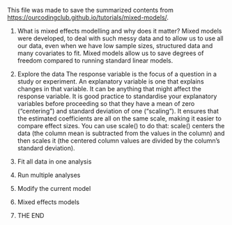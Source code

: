 This file was made to save the summarized contents from https://ourcodingclub.github.io/tutorials/mixed-models/.

1. What is mixed effects modelling and why does it matter?
Mixed models were developed, to deal with such messy data and to allow us to use all our data, even when we have low sample sizes, structured data and many covariates to fit.
Mixed models allow us to save degrees of freedom compared to running standard linear models.

2. Explore the data
The response variable is the focus of a question in a study or experiment. An explanatory variable is one that explains changes in that variable. It can be anything that might affect the response variable.
It is good practice to standardise your explanatory variables before proceeding so that they have a mean of zero (“centering”) and standard deviation of one (“scaling”). It ensures that the estimated coefficients are all on the same scale, making it easier to compare effect sizes. You can use scale() to do that:
scale() centers the data (the column mean is subtracted from the values in the column) and then scales it (the centered column values are divided by the column’s standard deviation).

3. Fit all data in one analysis

4. Run multiple analyses

5. Modify the current model

6. Mixed effects models

7. THE END
